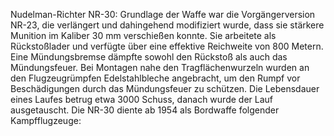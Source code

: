 Nudelman-Richter NR-30: Grundlage der Waffe war die Vorgängerversion NR-23, die verlängert und dahingehend modifiziert wurde, dass sie stärkere Munition im Kaliber 30 mm verschießen konnte. Sie arbeitete als Rückstoßlader und verfügte über eine effektive Reichweite von 800 Metern. Eine Mündungsbremse dämpfte sowohl den Rückstoß als auch das Mündungsfeuer. Bei Montagen nahe den Tragflächenwurzeln wurden an den Flugzeugrümpfen Edelstahlbleche angebracht, um den Rumpf vor Beschädigungen durch das Mündungsfeuer zu schützen. Die Lebensdauer eines Laufes betrug etwa 3000 Schuss, danach wurde der Lauf ausgetauscht. Die NR-30 diente ab 1954 als Bordwaffe folgender Kampfflugzeuge:
